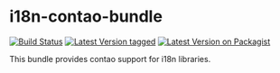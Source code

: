 # i18n-contao-bundle

[![Build Status](https://travis-ci.com/cyberspectrum/i18n-contao-bundle.svg?branch=master)](https://travis-ci.com/github/cyberspectrum/i18n-contao-bundle)
[![Latest Version tagged](http://img.shields.io/github/tag/cyberspectrum/i18n-contao-bundle.svg)](https://github.com/cyberspectrum/i18n-contao-bundle/tags)
[![Latest Version on Packagist](http://img.shields.io/packagist/v/cyberspectrum/i18n-contao-bundle.svg)](https://packagist.org/packages/cyberspectrum/i18n-contao-bundle)

This bundle provides contao support for i18n libraries.
